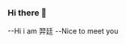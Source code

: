 ### Hi there 👋

--Hi i am 羿廷
--Nice to meet you


<!--
**0931910523/0931910523** is a ✨ _special_ ✨ repository because its `README.md` (this file) appears on your GitHub profile.

Hi i am 羿廷
Nice to meet you
-->
